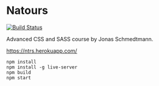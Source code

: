 # Natours
[![Build Status](https://travis-ci.org/mikhailsidorov/Natours.svg?branch=master)](https://travis-ci.org/mikhailsidorov/Natours)

Advanced CSS and SASS course by Jonas Schmedtmann.

https://ntrs.herokuapp.com/


```
npm install
npm install -g live-server
npm build
npm start
```
